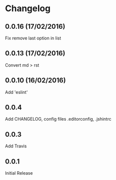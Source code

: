 # Changelog

## 0.0.16 (17/02/2016)
Fix remove last option in list

## 0.0.13 (17/02/2016)
Convert md > rst

## 0.0.10 (16/02/2016)
Add 'eslint'

## 0.0.4
Add CHANGELOG, config files .editorconfig, .jshintrc

## 0.0.3
Add Travis

## 0.0.1
Initial Release
